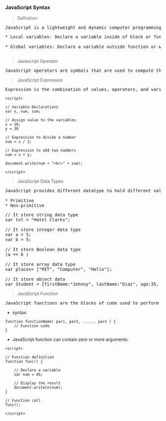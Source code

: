 <h3>JavaScript Syntax</h3>

>Definition:

<pre>
JavaScript is a lightweight and dynamic computer programming language. It is used to create client-side dynamic pages. It is open-source and cross-platform language.
</pre>
<pre>
* Local variables: Declare a variable inside of block or function.

* Global variables: Declare a variable outside function or with a window object.

</pre>
> Javascript Operator
<pre>
JavaScript operators are symbols that are used to compute the value or in other word we can perform operations on operands. (=, +=, %= , +, -, *, /)
</pre>
> JavaScript Expression
<pre>
Expression is the combination of values, operators, and variables. It is used to compute the values.
</pre>

```
<script>

// Variable Declarations
var x, num, sum;

// Assign value to the variables
x = 20;
y = 30

// Expression to divide a number
num = x / 2;

// Expression to add two numbers
sum = x + y;

document.write(num + "<br>" + sum);

</script>

```

> JavaScript Data Types
<pre>
JavaScript provides different datatype to hold different values on variable. JavaScript is a dynamic programming language, There are two types of data types in JavaScript.

* Primitive
* Non-primitive
</pre>

<pre>
// It store string data type
var txt = "Hotel Clarks";

// It store integer data type
var a = 5;
var b = 5;

// It store Boolean data type
(a == b )
 
// It store array data type
var places= ["MIT", "Computer", "Hello"];

// It store object data
var Student = {firstName:"Johnny", lastName:"Diaz", age:35, mark:"blueEYE"}
</pre>

>JavaScript Function
<pre>
JavaScript functions are the blocks of code used to perform some particular operations. JavaScript function is executed when something call it. It calls many times so the function is reusable.
</pre>
* syntax:
```
function functionName( par1, par2, ....., parn ) {  
    // Function code
}
```
* JavaScript function can contain zero or more arguments.
```
<script>

// Function definition
function func() {
	
	// Declare a variable
	var num = 45;				
	
	// Display the result
	document.writeln(num);	
}

// Function call
func();

</script>

```
